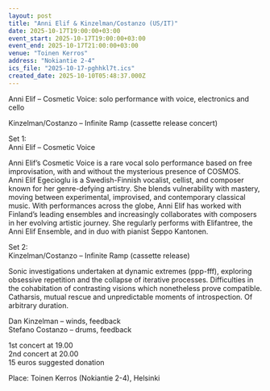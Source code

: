 ```yaml
---
layout: post
title: "Anni Elif & Kinzelman/Costanzo (US/IT)"
date: 2025-10-17T19:00:00+03:00
event_start: 2025-10-17T19:00:00+03:00
event_end: 2025-10-17T21:00:00+03:00
venue: "Toinen Kerros"
address: "Nokiantie 2-4"
ics_file: "2025-10-17-pghhkl7t.ics"
created_date: 2025-10-10T05:48:37.000Z
---
```


Anni Elif – Cosmetic Voice: solo performance with voice, electronics and cello   
  
Kinzelman/Costanzo – Infinite Ramp (cassette release concert)  
  
Set 1:  
Anni Elif – Cosmetic Voice  
  
Anni Elif’s Cosmetic Voice is a rare vocal solo performance based on free improvisation, with and without the mysterious presence of COSMOS.  
Anni Elif Egecioglu is a Swedish-Finnish vocalist, cellist, and composer known for her genre-defying artistry. She blends vulnerability with mastery, moving between experimental, improvised, and contemporary classical music. With performances across the globe, Anni Elif has worked with Finland’s leading ensembles and increasingly collaborates with composers in her evolving artistic journey. She regularly performs with Elifantree, the Anni Elif Ensemble, and in duo with pianist Seppo Kantonen.  
  
Set 2:  
Kinzelman/Costanzo – Infinite Ramp (cassette release)  
  
Sonic investigations undertaken at dynamic extremes (ppp-fff), exploring obsessive repetition and the collapse of iterative processes. Difficulties in the cohabitation of contrasting visions which nonetheless prove compatible. Catharsis, mutual rescue and unpredictable moments of introspection. Of arbitrary duration.  
  
Dan Kinzelman – winds, feedback  
Stefano Costanzo – drums, feedback  
  
1st concert at 19.00  
2nd concert at 20.00  
15 euros suggested donation  
  
Place: Toinen Kerros (Nokiantie 2-4), Helsinki
